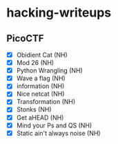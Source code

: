 # hacking-writeups

## PicoCTF

- [x] Obidient Cat (NH)
- [x] Mod 26 (NH)
- [x] Python Wrangling (NH)
- [x] Wave a flag (NH)
- [x] information (NH)
- [x] Nice netcat (NH)
- [x] Transformation (NH)
- [x] Stonks (NH)
- [x] Get aHEAD (NH)
- [x] Mind your Ps and QS (NH)
- [x] Static ain't always noise (NH)